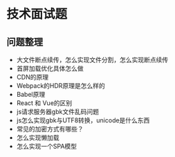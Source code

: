 # 技术面试题

## 问题整理

- 大文件断点续传，怎么实现文件分割，怎么实现断点续传
- 首屏加载优化具体怎么做
- CDN的原理
- Webpack的HDR原理是怎么样的
- Babel原理
- React 和 Vue的区别
- js请求服务器gbk文件乱码问题
- js怎么实现gbk与UTF8转换，unicode是什么东西
- 常见的加密方式有哪些？
- 怎么实现懒加载
- 怎么实现一个SPA模型